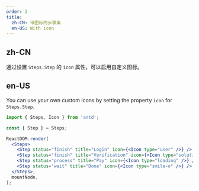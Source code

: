 ```yaml
---
order: 2
title:
  zh-CN: 带图标的步骤条
  en-US: With icon
---
```


## zh-CN

通过设置 `Steps.Step` 的 `icon` 属性，可以启用自定义图标。

## en-US

You can use your own custom icons by setting the property `icon` for `Steps.Step`.

```jsx
import { Steps, Icon } from 'antd';

const { Step } = Steps;

ReactDOM.render(
  <Steps>
    <Step status="finish" title="Login" icon={<Icon type="user" />} />
    <Step status="finish" title="Verification" icon={<Icon type="solution" />} />
    <Step status="process" title="Pay" icon={<Icon type="loading" />} />
    <Step status="wait" title="Done" icon={<Icon type="smile-o" />} />
  </Steps>,
  mountNode,
);
```
